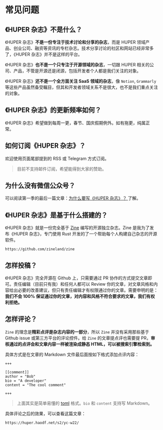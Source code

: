 # 常见问题

## 《HUPER 杂志》不是什么？

《HUPER 杂志》**不是一份专注于技术讨论和分享的杂志**，而是 HUPER 领域产品、创业公司、融资等资讯的专栏杂志。技术分享讨论的社区和网站已经非常多了，《HUPER 杂志》并不是这样的平台。

《HUPER 杂志》**也不是一个只专注于开源领域的杂志**，一切跟 HUPER 相关的公司、产品，不管是开源还是闭源，包括开发者个人都是我们关注的对象。

《HUPER 杂志》**还不是一个全方面关注 SaaS 领域的杂志**，像 `Notion`, `Grammarly` 等这些产品虽然备受瞩目，但其和开发者领域关系不是很大，也不是我们重点关注的对象。

## 《HUPER 杂志》的更新频率如何？

《HUPER 杂志》希望做到每周一更，春节、国庆假期例外。如有拖更，纯属正常。

## 如何订阅《HUPER 杂志》？

欢迎使用页面尾部提到的 RSS 或 Telegram 方式订阅。

> 目前不支持邮件订阅，希望能得到大家的赞助。

## 为什么没有微信公众号？

可以阅读第一季的最后一篇文章：[为什么要写《HUPER 杂志》？
](/s1/why) 了解。

## 《HUPER 杂志》是基于什么搭建的？

《HUPER 杂志》就是一份完全基于 [Zine](https://github.com/zineland/zine) 编写的开源独立杂志。Zine 是我为了发布《HUPER 杂志》，专门使用 Rust 开发的了一个帮助每个人构建自己杂志的开源软件。

```urlpreview
https://github.com/zineland/zine
```

## 怎样投稿？

《HUPER 杂志》完全开源在 Github 上，只需要通过 PR 协作的方式提交文章即可。责任编辑（目前只有我）和任何人都可以 Review 你的文章，对文章风格和内容给出必要的改善建议，但只有责任编辑才有权限通过你的文章。需要申明的是：**我们不会 100% 保证通过你的文章，对内容和风格不符合要求的文章，我们有权利拒绝。**

## 怎样评论？

`Zine` 的理念是**精彩点评是杂志内容的一部分**，所以 `Zine` 并没有采用那些基于 Github issue 或第三方平台的评论控件。给 `Zine` 的文章提点评也需要提 PR，**审核通过的点评会和文章内容一样被渲染成静态 HTML，可以被搜索引擎检索到。**

具体方式是在文章的 Markdown 文件最后面按如下格式添加点评内容：

```
+++

[[comment]]
author = "Bob"
bio = "A developer"
content = "The cool comment"

+++
```

> 上面其实是简单易懂的 [toml](https://toml.io) 格式。`bio` 和 `content` 支持写 Markdown。

具体评论之后的效果，可以查看这篇文章：
```urlpreview
https://huper.haodf.net/s2/yc-w22/
```